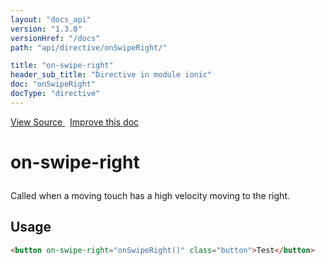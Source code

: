 ```yaml
---
layout: "docs_api"
version: "1.3.0"
versionHref: "/docs"
path: "api/directive/onSwipeRight/"

title: "on-swipe-right"
header_sub_title: "Directive in module ionic"
doc: "onSwipeRight"
docType: "directive"
---
```


<div class="improve-docs">
<a href='http://github.com/driftyco/ionic/tree/1.x/js/angular/directive/gesture.js#L233'>
View Source
</a>
&nbsp;
<a href='http://github.com/driftyco/ionic/edit/1.x/js/angular/directive/gesture.js#L233'>
Improve this doc
</a>
</div>




<h1 class="api-title">

on-swipe-right



</h1>





Called when a moving touch has a high velocity moving to the right.









<h2 id="usage">Usage</h2>

```html
<button on-swipe-right="onSwipeRight()" class="button">Test</button>
```









